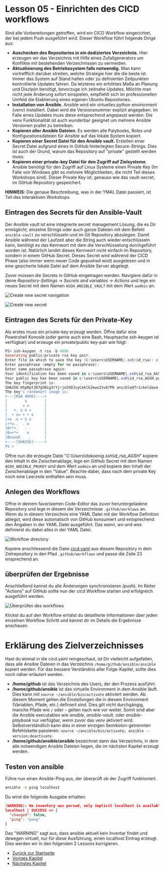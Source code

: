 # Lesson 05 - Einrichten des CICD workflows

Sind alle Vorbereitungen getroffen, wird ein CICD Workflow eingerichtet, der bei jedem Push ausgeführt wird. Dieser Workflow führt folgende Dinge aus:

- **Auschecken des Repositories in ein dediziertes Verzeichnis.** Hier erzeugen wir das Verzeichnis mit Hilfe eines Zufallgenerators um Konflikte mit bestehenden Verzeichnissen zu vermeiden.
- **Aktualisierung des Betriebssystem falls notwendig.** Man kann vortrefflich darüber streiten, welche Strategie hier die die beste ist. Immer das System auf Stand halten oder zu definierten Zeitpunkten kontrollierte Updates fahren. Da letzteres ein erhöhtes Maßa an Planung und Disziplin benötigt, bevorzuge ich zeitnahe Updates. Möchte man nicht jede Änderung sofort einspielen, empfiehlt sich im professionellen Umfeld die Etablierung eines eigenen Ubuntu Repositories.
- **Installation von Ansible.** Ansible wird ein virtuelles python environment (venv) installiert. Dabei wird die Versionsnummer explizit angegeben. Im Falle eines Updates muss diese entsprechend angepasst werden. Die venv Funktionalität ist auch wunderbar geeignet um mehrere Ansible Versionen prallel zu betreiben.
- **Kopieren aller Ansible Dateien.** Es werden alle Palybooks, Roles und Konfigurationsdateien für Ansible auf das lokale System kopiert.
- **Kopieren einer Secret Datei für den Ansible vault.** Erstellen einer Secret Datei aufgrund eines in GitHub hinterlegten Secure-Strings. Dies ist auch der Grund, warum das Repository auf "private" gestellt werden muss.
- **Kopieren einer private-key Datei für den Zugriff auf Zielsysteme**. Ansible benötigt für den Zugriff auf Linux Systeme einen Private Key (Im Falle von Windows gibt es mehrere Möglichkeiten, die nicht Teil dieses Workshops sind). Dieser Private Key ist, genauso wie das vault-secret, im GitHub Repository gespeichert.

**HINWEIS:** Die genaue Beschreibung, was in der YMAL Datei passiert, ist Teil des interaktiven Workshops.

## Eintragen des Secrets für den Ansible-Vault

Der Ansible vault ist  eine integrierte secret management Lösung, die es Dir ermöglicht, einzelne Strings oder auch ganze Dateien mit dem Befehl ```ansible-vault``` zu verschlüsseln und im Git Repository abzulegen. Damit Ansible während der Laufzeit aber die String auch wieder entschlüsseln kann, benötigt es das Kennwort mit dem die Verschlüsselung durchgeführt worden ist. Natürlich landet dieses Kennwort nicht einfach im Repository, sondern in einem GitHub Secret. Dieses Secret wird während der CICD Phase (also immer wenn neuer Code gepushed wird) ausgelesen und in eine gesicherte lokale Datei auf dem Ansible Server abgelegt.

Zuvor müssen die Secrets in GitHub eingetragen werden. Navigiere dafür in deine *Repository-Settings -> Secrets and variables -> Actions* und lege ein neues Secret mit dem Namen ```AGSH_ANSIBLE_VAULT``` mit dem Wert ```aadmin``` an.

![Create new secret navigation](./Screenshot%202024-06-07%20150207.png)

![Create new secret](./Screenshot%202024-06-07%20150500.png)

## Eintragen des Screts für den Private-Key

Als erstes muss ein private-key erzeugt werden. Öffne dafür eine Powershell Konosle (oder gerne auch eine Bash, Hauptsache ssh-keygen ist verfügbar) und erzeuge ein private/public key-pair wie folgt: 

```powershell
PS> ssh-keygen -t rsa -b 4096
Generating public/private rsa key pair.
Enter file in which to save the key (C:\Users\USERNAME/.ssh/id_rsa): c:\users\USERNAME\.ssh\id_rsa_AGSH
Enter passphrase (empty for no passphrase):
Enter same passphrase again:
Your identification has been saved in c:\users\USERNAME\.ssh\id_rsa_AGSH
Your public key has been saved in c:\users\USERNAME\.ssh\id_rsa_AGSH.pub
The key fingerprint is:
SHA256:HSpRpt3D7g5Big3rYj+joShDJvyCeklk2ewuISvA7P0 ansible@frickeldave
The key's randomart image is:
+---[RSA 4096]----+
|        o        |
|       = o       |
|   +. o o =      |
|  + o= + + o     |
|+o .o + S o      |
|+*o..  . o       |
|B+*+.   . .      |
|B=+*+    o       |
|BooooE    .      |
+----[SHA256]-----+
PS >
```

Öffne nun die erzeugte Datei "*C:\Users\dakoenig\.ssh\id_rsa_AGSH*" kopiere den Inhalt in die Zwischenablage, lege ein GitHub Secret mit dem Namen ```AGSH_ANSIBLE_PRVKEY``` und dem Wert ```aadmin``` an und kopiere den Inhalt der Zwischenablage in den "Value". Beachte dabei, dass nach dem private Key noch eine Leerzeile enthalten sein muss. 

## Anlegen des Workflows

Offne in deinem favorisierten Code-Editor das zuvor heruntergeladene Repository und lege in diesem die Verzeichnisse ```.github/worklows``` an. Wenn du in diesem Verzeichnis eine YAML Datei mit der Workflow Definition ablegst, wird diese automatisch von GitHub konsumiert und entsprechend den Angaben in der YAML Datei ausgeführt. Das *wann*, *wo* und *was* definierst du dabei alles in der YAML Datei.

![Workflow directory](Screenshot%202024-06-07%20130623.png)

Kopiere anschliessend die Datei [cicd.yaml](./cicd.yaml) aus diesem Repository in dein Zielrepository in den Pfad ```.github/workflows``` und passe die Zeile 23 ensprechend an.

## überprüfen der Ergebnisse

Anschließend kannst du alle Änderungen synchronisieren (push). Im Reiter "Actions" auf GitHub sollte nun der cicd Workflow starten und erfolgreich ausgeführt werden.

![Überprüfen des workflows](./Screenshot%202024-06-07%20154603.png)

Klickst du auf den Workflow erhälst du detaillierte Informationen über jeden einzelnen Workflow Schritt und kannst dir im Details die Ergebnisse anschauen.

# Erklärung des Zielverzeichnisses

Hast du einmal in die cicd.yaml reingeschaut, ist Dir vielleicht aufgefallen, dass alle Ansible Dateien in das Verzeichnis ```/home/github/ansible/ansible``` kopiert werden. Für das bessere Verständnis aller Folge-Kapitel, sollte dies noch näher erläutert werden.

- **/home/github** ist das Verzeichnis des Users, der den Prozess ausführt.
- **/home/github/ansible** ist das virtuelle Environment in dem Ansible läuft. Dies kann mit ```source ~/ansible/bin/activate``` aktiviert werden. Ab diesem Moment gelten die Einstellungen die in diesem Environment (Variablen, Pfade, etc.) definiert sind. Dies gilt nicht durchgängig, manche Pfade wie ```/``` oder ```~``` gelten nach wie vor weiter. Somit sind aber die Ansible executables wie *ansible*, *ansible-vault*, oder *ansible-playbook* nur verfügbar, wenn zuvor das venv aktiviert wird. Selbstverständlich kann dies in einer einzigen Semikolon-getrennten Befehlskette passieren: ```source ~/ansible/bin/activate; ansible --version;deactivate```.
- **/home/github/ansible/ansible** bezeichnet dann das Verzeichnis, in dem alle notwendigen Ansible Dateien liegen, die im nächsten Kapitel erzeugt werden.

## Testen von ansible

Führe nun einen Ansible-Ping aus, der überprüft ob der Zugriff funktioniert.

```bash
ansible -m ping localhost
```

Du wirst die folgende Ausgabe erhalten: 

  ```json
[WARNING]: No inventory was parsed, only implicit localhost is available
localhost | SUCCESS => {
    "changed": false,
    "ping": "pong"
}
```

Das "WARNING" sagt aus, dass ansible aktuell kein Inventar findet und dewegen virtuell, nur für diese Ausführung, einen localhost Eintrag erzeugt. Dies werden wir in den folgenden 2 Lessons korrigieren.

- [Zurück zur Startseite](./../README.md)
- [Voriges Kapitel](../Lesson04-install_github_runner/Lesson04.md)
- [Nächstes Kapitel](./../Lesson06-create_ansible_user/Lession06.md)
